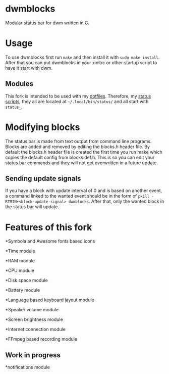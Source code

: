 # dwmblocks
Modular status bar for dwm written in C.
# Usage
To use dwmblocks first run `make` and then install it with `sudo make install`.
After that you can put dwmblocks in your xinitrc or other startup script to have it start with dwm.
## Modules
This fork is intended to be used with my [dotfiles](https://github.com/salahdin-ahmed/dotfiles). Therefore, my [status scripts](https://github.com/salahdin-ahmed/dotfiles/tree/master/.local/bin/status), they all are located at `~/.local/bin/status/` and all start with `status_`.
# Modifying blocks
The status bar is made from text output from command line programs.
Blocks are added and removed by editing the blocks.h header file.
By default the blocks.h header file is created the first time you run make which copies the default config from blocks.def.h.
This is so you can edit your status bar commands and they will not get overwritten in a future update.
## Sending update signals
If you have a block with update interval of 0 and is based on another event, a command linked to the wanted event should be in the form of `pkill -RTMIN+<block-update-signal> dwmblocks`. After that, only the wanted block in the status bar will update.
# Features of this fork
*Symbola and Awesome fonts based icons

*Time module

*RAM module

*CPU module

*Disk space module

*Battery module

*Language based keyboard layout module

*Speaker volume module

*Screen brightness module

*Internet connection module

*FFmpeg based recording module
## Work in progress
*notifications module
